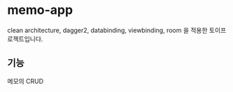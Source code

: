 # memo-app
clean architecture, dagger2, databinding, viewbinding, room 을 적용한 토이프로젝트입니다.

## 기능
메모의 CRUD

